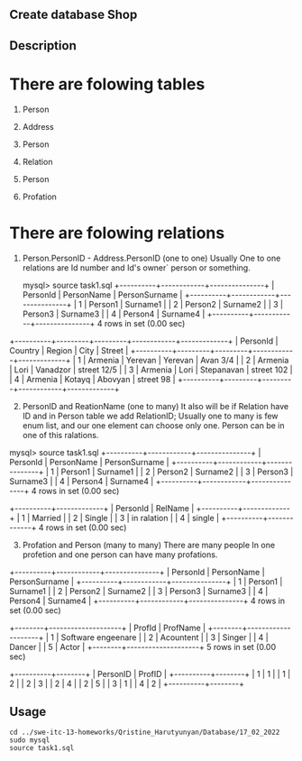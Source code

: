 ## Create database Shop

## Description

# There are folowing tables

  1. Person
  2. Address

  3. Person
  4. Relation

  5. Person
  6. Profation


# There are folowing relations
 
  1. Person.PersonID - Address.PersonID (one to one)
     Usually One to one relations are Id number and Id's owner` person or something.
    
     mysql> source task1.sql
+----------+------------+---------------+
| PersonId | PersonName | PersonSurname |
+----------+------------+---------------+
|        1 | Person1    | Surname1      |
|        2 | Person2    | Surname2      |
|        3 | Person3    | Surname3      |
|        4 | Person4    | Surname4      |
+----------+------------+---------------+
4 rows in set (0.00 sec)

+----------+---------+---------+------------+-------------+
| PersonId | Country | Region  | City       | Street      |
+----------+---------+---------+------------+-------------+
|        1 | Armenia | Yerevan | Yerevan    | Avan 3/4    |
|        2 | Armenia | Lori    | Vanadzor   | street 12/5 |
|        3 | Armenia | Lori    | Stepanavan | street 102  |
|        4 | Armenia | Kotayq  | Abovyan    | street 98   |
+----------+---------+---------+------------+-------------+  

   2. PersonID and ReationName (one to many)
      It also will be if Relation have ID and in Person table we add RelationID;
	  Usually one to many is few enum list, and our one element can choose only one.
	  Person can be in one of this ralations.

mysql> source task1.sql
+----------+------------+---------------+
| PersonId | PersonName | PersonSurname |
+----------+------------+---------------+
|        1 | Person1    | Surname1      |
|        2 | Person2    | Surname2      |
|        3 | Person3    | Surname3      |
|        4 | Person4    | Surname4      |
+----------+------------+---------------+
4 rows in set (0.00 sec)

+----------+-------------+
| PersonId | RelName     |
+----------+-------------+
|        1 | Married     |
|        2 | Single      |
|        3 | in ralation |
|        4 | single      |
+----------+-------------+
4 rows in set (0.00 sec)	

   3.  Profation and Person (many to many)
       There are many people In one profetion and one person can have many profations.

+----------+------------+---------------+
| PersonId | PersonName | PersonSurname |
+----------+------------+---------------+
|        1 | Person1    | Surname1      |
|        2 | Person2    | Surname2      |
|        3 | Person3    | Surname3      |
|        4 | Person4    | Surname4      |
+----------+------------+---------------+
4 rows in set (0.00 sec)

+--------+--------------------+
| ProfId | ProfName           |
+--------+--------------------+
|      1 | Software engeenare |
|      2 | Acountent          |
|      3 | Singer             |
|      4 | Dancer             |
|      5 | Actor              |
+--------+--------------------+
5 rows in set (0.00 sec)

+----------+--------+
| PersonID | ProfID |
+----------+--------+
|        1 |      1 |
|        1 |      2 |
|        2 |      3 |
|        2 |      4 |
|        2 |      5 |
|        3 |      1 |
|        4 |      2 |
+----------+--------+

## Usage
```MySql
cd ../swe-itc-13-homeworks/Qristine_Harutyunyan/Database/17_02_2022
sudo mysql
source task1.sql
```
